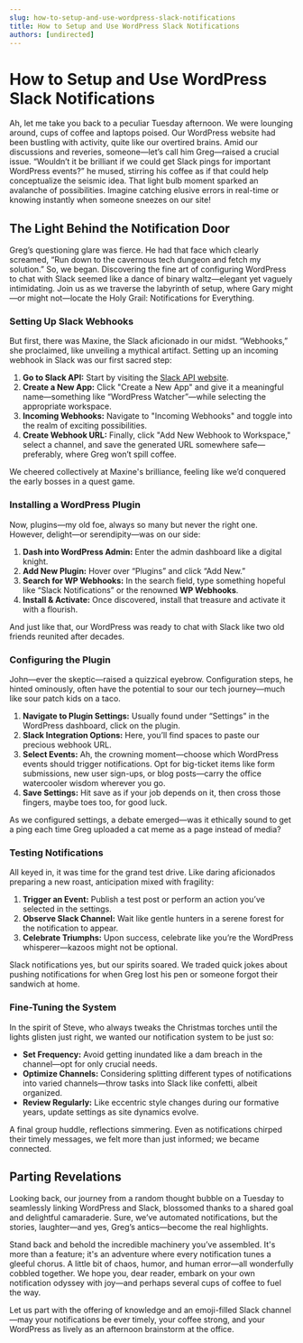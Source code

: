 ```yaml
---
slug: how-to-setup-and-use-wordpress-slack-notifications
title: How to Setup and Use WordPress Slack Notifications
authors: [undirected]
---
```



# How to Setup and Use WordPress Slack Notifications

Ah, let me take you back to a peculiar Tuesday afternoon. We were lounging around, cups of coffee and laptops poised. Our WordPress website had been bustling with activity, quite like our overtired brains. Amid our discussions and reveries, someone—let’s call him Greg—raised a crucial issue. “Wouldn’t it be brilliant if we could get Slack pings for important WordPress events?” he mused, stirring his coffee as if that could help conceptualize the seismic idea. That light bulb moment sparked an avalanche of possibilities. Imagine catching elusive errors in real-time or knowing instantly when someone sneezes on our site!

## The Light Behind the Notification Door

Greg’s questioning glare was fierce. He had that face which clearly screamed, “Run down to the cavernous tech dungeon and fetch my solution.” So, we began. Discovering the fine art of configuring WordPress to chat with Slack seemed like a dance of binary waltz—elegant yet vaguely intimidating. Join us as we traverse the labyrinth of setup, where Gary might—or might not—locate the Holy Grail: Notifications for Everything.

### Setting Up Slack Webhooks

But first, there was Maxine, the Slack aficionado in our midst. “Webhooks,” she proclaimed, like unveiling a mythical artifact. Setting up an incoming webhook in Slack was our first sacred step:

1. **Go to Slack API:** Start by visiting the [Slack API website](https://api.slack.com/). 
2. **Create a New App:** Click "Create a New App" and give it a meaningful name—something like “WordPress Watcher”—while selecting the appropriate workspace.
3. **Incoming Webhooks:** Navigate to "Incoming Webhooks" and toggle into the realm of exciting possibilities.
4. **Create Webhook URL:** Finally, click "Add New Webhook to Workspace," select a channel, and save the generated URL somewhere safe—preferably, where Greg won’t spill coffee.

We cheered collectively at Maxine's brilliance, feeling like we’d conquered the early bosses in a quest game.

### Installing a WordPress Plugin

Now, plugins—my old foe, always so many but never the right one. However, delight—or serendipity—was on our side:

1. **Dash into WordPress Admin:** Enter the admin dashboard like a digital knight.
2. **Add New Plugin:** Hover over “Plugins” and click “Add New.”
3. **Search for WP Webhooks:** In the search field, type something hopeful like “Slack Notifications” or the renowned **WP Webhooks**.
4. **Install & Activate:** Once discovered, install that treasure and activate it with a flourish.

And just like that, our WordPress was ready to chat with Slack like two old friends reunited after decades.

### Configuring the Plugin

John—ever the skeptic—raised a quizzical eyebrow. Configuration steps, he hinted ominously, often have the potential to sour our tech journey—much like sour patch kids on a taco.

1. **Navigate to Plugin Settings:** Usually found under “Settings” in the WordPress dashboard, click on the plugin.
2. **Slack Integration Options:** Here, you’ll find spaces to paste our precious webhook URL.
3. **Select Events:** Ah, the crowning moment—choose which WordPress events should trigger notifications. Opt for big-ticket items like form submissions, new user sign-ups, or blog posts—carry the office watercooler wisdom wherever you go.
4. **Save Settings:** Hit save as if your job depends on it, then cross those fingers, maybe toes too, for good luck.

As we configured settings, a debate emerged—was it ethically sound to get a ping each time Greg uploaded a cat meme as a page instead of media?

### Testing Notifications

All keyed in, it was time for the grand test drive. Like daring aficionados preparing a new roast, anticipation mixed with fragility:

1. **Trigger an Event:** Publish a test post or perform an action you’ve selected in the settings.
2. **Observe Slack Channel:** Wait like gentle hunters in a serene forest for the notification to appear.
3. **Celebrate Triumphs:** Upon success, celebrate like you’re the WordPress whisperer—kazoos might not be optional.

Slack notifications yes, but our spirits soared. We traded quick jokes about pushing notifications for when Greg lost his pen or someone forgot their sandwich at home.

### Fine-Tuning the System

In the spirit of Steve, who always tweaks the Christmas torches until the lights glisten just right, we wanted our notification system to be just so:

- **Set Frequency:** Avoid getting inundated like a dam breach in the channel—opt for only crucial needs.
- **Optimize Channels:** Considering splitting different types of notifications into varied channels—throw tasks into Slack like confetti, albeit organized.
- **Review Regularly:** Like eccentric style changes during our formative years, update settings as site dynamics evolve.

A final group huddle, reflections simmering. Even as notifications chirped their timely messages, we felt more than just informed; we became connected.

## Parting Revelations

Looking back, our journey from a random thought bubble on a Tuesday to seamlessly linking WordPress and Slack, blossomed thanks to a shared goal and delightful camaraderie. Sure, we’ve automated notifications, but the stories, laughter—and yes, Greg’s antics—become the real highlights.

Stand back and behold the incredible machinery you’ve assembled. It's more than a feature; it's an adventure where every notification tunes a gleeful chorus. A little bit of chaos, humor, and human error—all wonderfully cobbled together. We hope you, dear reader, embark on your own notification odyssey with joy—and perhaps several cups of coffee to fuel the way.

Let us part with the offering of knowledge and an emoji-filled Slack channel—may your notifications be ever timely, your coffee strong, and your WordPress as lively as an afternoon brainstorm at the office.